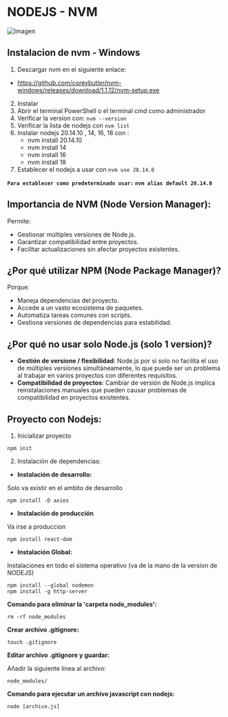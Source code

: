 # NODEJS - NVM

![Imagen](https://img1.daumcdn.net/thumb/R800x0/?scode=mtistory2&fname=https%3A%2F%2Fblog.kakaocdn.net%2Fdn%2FAHcZ1%2FbtrUbrWNgvV%2FBlh1GeQnQos738B5XKyUnK%2Fimg.png)


## Instalacion de nvm - Windows

1. Descargar nvm en el siguiente enlace:   
- https://github.com/coreybutler/nvm-windows/releases/download/1.1.12/nvm-setup.exe
2. Instalar
3. Abrir el terminal PowerShell o el terminal cmd  como administrador
4. Verificar la version con:  `nvm --version`
5. Verificar la lista de nodejs con `nvm list`
5. Instalar nodejs 20.14.10 , 14, 16, 18 con :
    - nvm install 20.14.10
    - nvm install 14
    - nvm install 16
    - nvm install 18
6. Establecer el nodejs a usar con `nvm use 20.14.0 `

**`Para establecer como predeterminado usar:` `nvm alias default 20.14.0`**


## Importancia de **NVM (Node Version Manager):** 

Permite:

- Gestionar múltiples versiones de Node.js.
- Garantizar compatibilidad entre proyectos.
- Facilitar actualizaciones sin afectar proyectos existentes.

## ¿Por qué utilizar **NPM (Node Package Manager)**?

Porque:

- Maneja dependencias del proyecto.
- Accede a un vasto ecosistema de paquetes.
- Automatiza tareas comunes con scripts.
- Gestiona versiones de dependencias para estabilidad.

## ¿Por qué no usar solo Node.js (solo 1 version)?

- **Gestión de versione / flexibilidad**: Node.js por sí solo no facilita el uso de múltiples versiones simultáneamente, lo que puede ser un problema al trabajar en varios proyectos con diferentes requisitos.
- **Compatibilidad de proyectos**: Cambiar de versión de Node.js implica reinstalaciones manuales que pueden causar problemas de compatibilidad en proyectos existentes.


## Proyecto con Nodejs:


1. Inicializar proyecto
```
npm init
```
2. Instalación de dependencias:

- **Instalación de desarrollo:**

Solo va existir en el ambito de desarrollo

```
npm install -D axios
```

- **Instalación de producción**

Va irse a produccion

```
npm install react-dom
```

- **Instalación Global:**

Instalaciones en todo el sistema operativo (va de la mano de la version de NODEJS)

```
npm install --global nodemon
npm install -g http-server
```

**Comando para eliminar la 'carpeta node_modules':**

```
rm -rf node_modules
```

**Crear archivo .gitignore:**

```
touch .gitignore
```

**Editar archivo .gitignore y guardar:**

Añadir la siguiente línea al archivo:

```
node_modules/
```

**Comando para ejecutar un archivo javascript con nodejs:**
```
node [archivo.js]
```